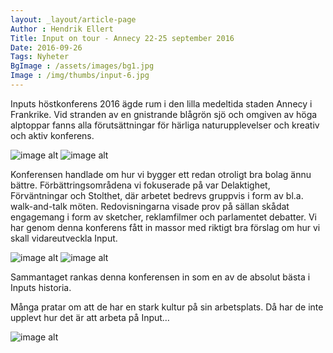 ```yaml
---
layout: _layout/article-page
Author : Hendrik Ellert
Title: Input on tour - Annecy 22-25 september 2016
Date: 2016-09-26
Tags: Nyheter
BgImage : /assets/images/bg1.jpg
Image : /img/thumbs/input-6.jpg
---
```


Inputs höstkonferens 2016 ägde rum i den lilla medeltida staden Annecy i Frankrike. Vid stranden av en gnistrande blågrön sjö och omgiven av höga alptoppar fanns alla förutsättningar för härliga naturupplevelser och kreativ och aktiv konferens.

![image alt](/img/nyheter/ViaFerrata.jpg)       ![image alt](/img/nyheter/AnnecyLake.jpg)

Konferensen handlade om hur vi bygger ett redan otroligt bra bolag ännu bättre. Förbättringsområdena vi fokuserade på var Delaktighet, Förväntningar och Stolthet, där arbetet bedrevs gruppvis i form av bl.a. walk-and-talk möten. Redovisningarna visade prov på sällan skådat engagemang i form av sketcher, reklamfilmer och parlamentet debatter. Vi har genom denna konferens fått in massor med riktigt bra förslag om hur vi skall vidareutveckla Input.

![image alt](/img/nyheter/AnnecyOldTown.jpg)       ![image alt](/img/nyheter/AnnecyPark.jpg)

Sammantaget rankas denna konferensen in som en av de absolut bästa i Inputs historia.

Många pratar om att de har en stark kultur på sin arbetsplats. Då har de inte upplevt hur det är att arbeta på Input…

![image alt](/img/nyheter/GruppbildAnnecy.jpg) 
